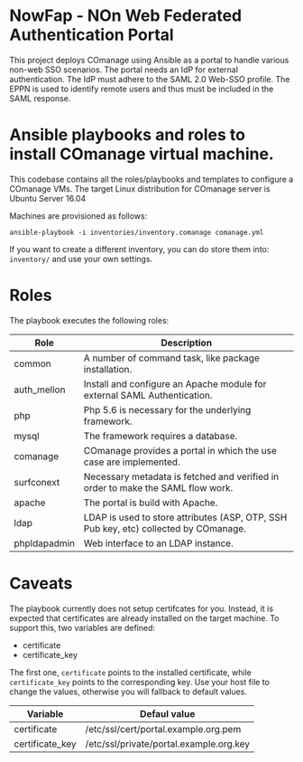NowFap -  NOn Web Federated Authentication Portal
======

This project deploys COmanage using Ansible as a portal to handle
various non-web SSO scenarios. The portal needs an IdP for external
authentication. The IdP must adhere to the SAML 2.0 Web-SSO profile. The
EPPN is used to identify remote users and thus must be included in the
SAML response.

# Ansible playbooks and roles to install COmanage virtual machine.

This codebase contains all the roles/playbooks and templates to
configure a COmanage VMs.  The target Linux distribution for COmanage
server is Ubuntu Server 16.04

Machines are provisioned as follows:

```
ansible-playbook -i inventories/inventory.comanage comanage.yml
```

If you want to create a different inventory, you can do store them into:
`inventory/` and use your own settings.

# Roles
The playbook executes the following roles:

| Role       | Description |
| ---------- | ----------- |
common       | A number of command task, like package installation. |
auth_mellon  | Install and configure an Apache module for external SAML Authentication. |
php          | Php 5.6 is necessary for the underlying framework. |
mysql        | The framework requires a database. |
comanage     | COmanage provides a portal in which the use case are implemented. |
surfconext   | Necessary metadata is fetched and verified in order to make the SAML flow work. |
apache       | The portal is build with Apache. |
ldap         | LDAP is used to store attributes (ASP, OTP, SSH Pub key, etc) collected by COmanage. |
phpldapadmin | Web interface to an LDAP instance. |

# Caveats
The playbook currently does not setup certifcates for you. Instead, it is
expected that certificates are already installed on the target machine.
To support this, two variables are defined:
- certificate
- certificate_key

The first one, `certificate` points to the installed certificate, while
`certificate_key` points to the corresponding key. Use your host file to
change the values, otherwise you will fallback to default values.

| Variable | Defaul value |
| -------- | ------------ |
| certificate     | /etc/ssl/cert/portal.example.org.pem    |
| certificate_key | /etc/ssl/private/portal.example.org.key |
